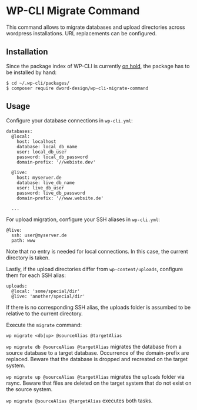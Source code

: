 # WP-CLI Migrate Command

This command allows to migrate databases and upload directories across wordpress installations. URL replacements can be configured.

## Installation

Since the package index of WP-CLI is currently [on hold](https://github.com/wp-cli/wp-cli/issues/3977), the package has to be installed by hand:

    $ cd ~/.wp-cli/packages/
    $ composer require dword-design/wp-cli-migrate-command

## Usage

Configure your database connections in `wp-cli.yml`:

    databases:
      @local:
        host: localhost
        database: local_db_name
        user: local_db_user
        password: local_db_password
        domain-prefix: '//webiste.dev'

      @live:
        host: myserver.de
        database: live_db_name
        user: live_db_user
        password: live_db_password
        domain-prefix: '//www.website.de'

      ...

For upload migration, configure your SSH aliases in `wp-cli.yml`:

    @live:
      ssh: user@myserver.de
      path: www

Note that no entry is needed for local connections. In this case, the current directory is taken.

Lastly, if the upload directories differ from `wp-content/uploads`, configure them for each SSH alias:

    uploads:
      @local: 'some/special/dir'
      @live: 'another/special/dir'

If there is no corresponding SSH alias, the uploads folder is assumbed to be relative to the current directory.

Execute the `migrate` command:

    wp migrate <db|up> @sourceAlias @targetAlias

`wp migrate db @sourceAlias @targetAlias` migrates the database from a source database to a target database. Occurrence of the domain-prefix are replaced. Beware that the database is dropped and recreated on the target system.

`wp migrate up @sourceAlias @targetAlias` migrates the `uploads` folder via rsync. Beware that files are deleted on the target system that do not exist on the source system.

`wp migrate @sourceAlias @targetAlias` executes both tasks.